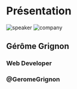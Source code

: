 <!-- .slide: class="speaker-slide" -->

# Présentation

![speaker](./assets/images/jf.jpg)
![company](./assets/images/logo-sfeir-blanc.png)

## Gérôme Grignon

### Web Developer

<!-- .element: class="icon-rule icon-first" -->

### @GeromeGrignon

<!-- .element: class="icon-twitter icon-second" -->
